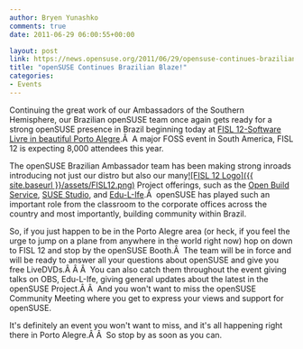 ```yaml
---
author: Bryen Yunashko
comments: true
date: 2011-06-29 06:00:55+00:00

layout: post
link: https://news.opensuse.org/2011/06/29/opensuse-continues-brazilian-blaze/
title: "openSUSE Continues Brazilian Blaze!"
categories:
- Events
---
```

Continuing the great work of our Ambassadors of the Southern Hemisphere, our Brazilian openSUSE team once again gets ready for a strong openSUSE presence in Brazil beginning today at [FISL 12-Software Livre in beautiful Porto Alegre](http://softwarelivre.org/fisl12).Â  A major FOSS event in South America, FISL 12 is expecting 8,000 attendees this year.

<!-- more -->

The openSUSE Brazilian Ambassador team has been making strong inroads introducing not just our distro but also our many[![FISL 12 Logo]({{ site.baseurl }}/assets/FISL12.png)](http://softwarelivre.org/fisl12) Project offerings, such as the [Open Build Service](http://buildservice.org), [SUSE Studio](http://susestudio.com), and [Edu-L-Ife](http://en.opensuse.org/openSUSE:Education-Li-f-e).Â  openSUSE has played such an important role from the classroom to the corporate offices across the country and most importantly, building community within Brazil.

So, if you just happen to be in the Porto Alegre area (or heck, if you feel the urge to jump on a plane from anywhere in the world right now) hop on down to FISL 12 and stop by the openSUSE Booth.Â  The team will be in force and will be ready to answer all your questions about openSUSE and give you free LiveDVDs.Â Â Â  You can also catch them throughout the event giving talks on OBS, Edu-L-Ife, giving general updates about the latest in the openSUSE Project.Â Â  And you won't want to miss the openSUSE Community Meeting where you get to express your views and support for openSUSE.

It's definitely an event you won't want to miss, and it's all happening right there in Porto Alegre.Â Â  So stop by as soon as you can.		
